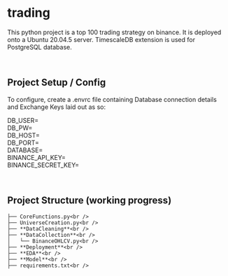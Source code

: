 # trading

This python project is a top 100 trading strategy on binance. It is deployed onto a Ubuntu 20.04.5 server. TimescaleDB extension is used for PostgreSQL database.

<br />

## Project Setup / Config 

To configure, create a .envrc file containing Database connection details and Exchange Keys laid out as so:

DB_USER=<br />
DB_PW=<br />
DB_HOST=<br />
DB_PORT=<br />
DATABASE=<br />
BINANCE_API_KEY=<br /> 
BINANCE_SECRET_KEY=<br />

<br />

## Project Structure (working progress)
```
├── CoreFunctions.py<br />
├── UniverseCreation.py<br />
├── **DataCleaning**<br />
├── **DataCollection**<br />
│   └── BinanceOHLCV.py<br />
├── **Deployment**<br />
├── **EDA**<br />
├── **Model**<br />
├── requirements.txt<br />
```
